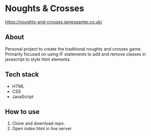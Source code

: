 # Noughts & Crosses
https://noughts-and-crosses.jamespanter.co.uk/

## About
Personal project to create the traditional noughts and crosses game.
Primarily focused on using IF statements  to add and remove classes in javascript to style html elements.

## Tech stack
* HTML
* CSS
* JavaScript

## How to use
1. Clone and download repo.
2. Open index.html in live server

